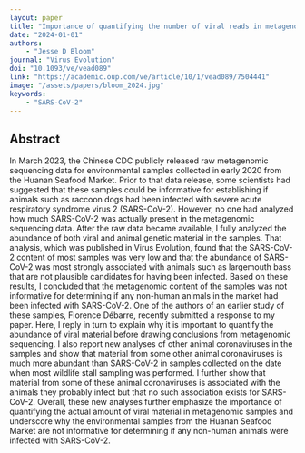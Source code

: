```yaml
---
layout: paper
title: "Importance of quantifying the number of viral reads in metagenomic sequencing of environmental samples from the Huanan Seafood Market"
date: "2024-01-01"
authors: 
    - "Jesse D Bloom"
journal: "Virus Evolution"
doi: "10.1093/ve/vead089"
link: "https://academic.oup.com/ve/article/10/1/vead089/7504441"
image: "/assets/papers/bloom_2024.jpg"
keywords:
    - "SARS-CoV-2"
---
```


## Abstract

In March 2023, the Chinese CDC publicly released raw metagenomic sequencing data for environmental samples collected in early 2020 from the Huanan Seafood Market. Prior to that data release, some scientists had suggested that these samples could be informative for establishing if animals such as raccoon dogs had been infected with severe acute respiratory syndrome virus 2 (SARS-CoV-2). However, no one had analyzed how much SARS-CoV-2 was actually present in the metagenomic sequencing data. After the raw data became available, I fully analyzed the abundance of both viral and animal genetic material in the samples. That analysis, which was published in Virus Evolution, found that the SARS-CoV-2 content of most samples was very low and that the abundance of SARS-CoV-2 was most strongly associated with animals such as largemouth bass that are not plausible candidates for having been infected. Based on these results, I concluded that the metagenomic content of the samples was not informative for determining if any non-human animals in the market had been infected with SARS-CoV-2. One of the authors of an earlier study of these samples, Florence Débarre, recently submitted a response to my paper. Here, I reply in turn to explain why it is important to quantify the abundance of viral material before drawing conclusions from metagenomic sequencing. I also report new analyses of other animal coronaviruses in the samples and show that material from some other animal coronaviruses is much more abundant than SARS-CoV-2 in samples collected on the date when most wildlife stall sampling was performed. I further show that material from some of these animal coronaviruses is associated with the animals they probably infect but that no such association exists for SARS-CoV-2. Overall, these new analyses further emphasize the importance of quantifying the actual amount of viral material in metagenomic samples and underscore why the environmental samples from the Huanan Seafood Market are not informative for determining if any non-human animals were infected with SARS-CoV-2.
